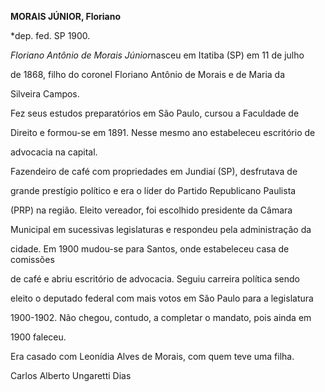 **MORAIS JÚNIOR, Floriano**



\*dep. fed. SP 1900.



*Floriano Antônio de Morais Júnior*nasceu em Itatiba (SP) em 11 de julho

de 1868, filho do coronel Floriano Antônio de Morais e de Maria da

Silveira Campos.



Fez seus estudos preparatórios em São Paulo, cursou a Faculdade de

Direito e formou-se em 1891. Nesse mesmo ano estabeleceu escritório de

advocacia na capital.



Fazendeiro de café com propriedades em Jundiaí (SP), desfrutava de

grande prestígio político e era o líder do Partido Republicano Paulista

(PRP) na região. Eleito vereador, foi escolhido presidente da Câmara

Municipal em sucessivas legislaturas e respondeu pela administração da

cidade. Em 1900 mudou-se para Santos, onde estabeleceu casa de comissões

de café e abriu escritório de advocacia. Seguiu carreira política sendo

eleito o deputado federal com mais votos em São Paulo para a legislatura

1900-1902. Não chegou, contudo, a completar o mandato, pois ainda em

1900 faleceu.



Era casado com Leonídia Alves de Morais, com quem teve uma filha.



Carlos Alberto Ungaretti Dias



